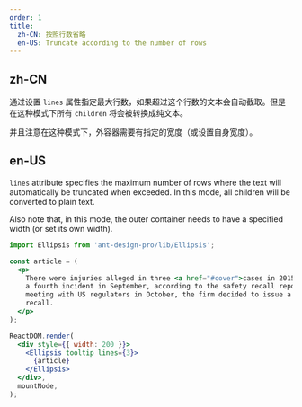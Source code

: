 ```yaml
---
order: 1
title:
  zh-CN: 按照行数省略
  en-US: Truncate according to the number of rows
---
```


## zh-CN

通过设置 `lines` 属性指定最大行数，如果超过这个行数的文本会自动截取。但是在这种模式下所有 `children` 将会被转换成纯文本。

并且注意在这种模式下，外容器需要有指定的宽度（或设置自身宽度）。

## en-US

`lines` attribute specifies the maximum number of rows where the text will automatically be truncated when exceeded. In this mode, all children will be converted to plain text.

Also note that, in this mode, the outer container needs to have a specified width (or set its own width).

```jsx
import Ellipsis from 'ant-design-pro/lib/Ellipsis';

const article = (
  <p>
    There were injuries alleged in three <a href="#cover">cases in 2015</a>, and
    a fourth incident in September, according to the safety recall report. After
    meeting with US regulators in October, the firm decided to issue a voluntary
    recall.
  </p>
);

ReactDOM.render(
  <div style={{ width: 200 }}>
    <Ellipsis tooltip lines={3}>
      {article}
    </Ellipsis>
  </div>,
  mountNode,
);
```
